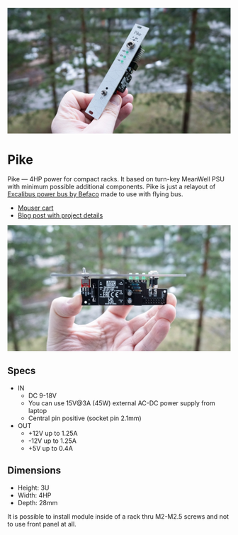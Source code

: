 ![Pike](Pics/pike-iso.jpg)

# Pike
Pike — 4HP power for compact racks. It based on turn-key MeanWell PSU with minimum possible additional components. Pike is just a relayout of [Excalibus power bus by Befaco](https://www.befaco.org/excalibus/) made to use with flying bus.

- [Mouser cart](https://www.mouser.fi/ProjectManager/ProjectDetail.aspx?AccessID=896566e5e1)
- [Blog post with project details](https://snnkv.com/projects/pike/)

![Pike](Pics/pike-title.jpg)

## Specs
- IN
    - DC 9-18V
    - You can use 15V@3A (45W) external AC-DC power supply from laptop
    - Central pin positive (socket pin 2.1mm)
- OUT
    - +12V up to 1.25A
    - -12V up to 1.25A
    - +5V up to 0.4A

## Dimensions
- Height: 3U
- Width: 4HP
- Depth: 28mm

It is possible to install module inside of a rack thru M2-M2.5 screws and not to use front panel at all.
